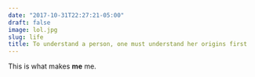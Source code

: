 ```yaml
---
date: "2017-10-31T22:27:21-05:00"
draft: false
image: lol.jpg
slug: life
title: To understand a person, one must understand her origins first
---
```


This is what makes __me__ me.